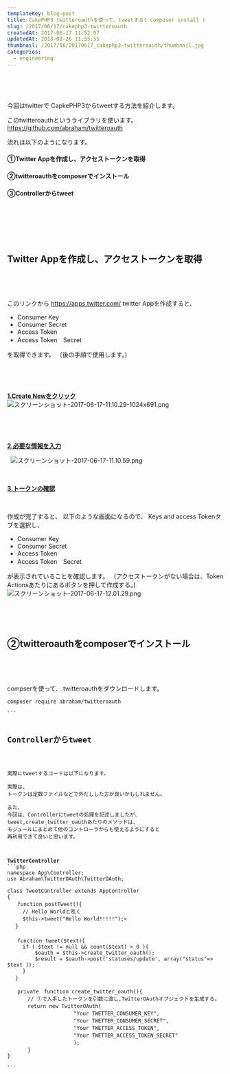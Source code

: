 ```yaml
---
templateKey: blog-post
title: CakePHP3 twitteroauthを使って、tweetする( composer install )
slug: /2017/06/17/cakephp3-twitteroauth
createdAt: 2017-06-17 11:52:07
updatedAt: 2018-08-26 11:55:55
thumbnail: /2017/06/20170617_cakephp3-twitteroauth/thumbnail.jpg
categories:
  - engineering
---
```


&nbsp;

&nbsp;

今回はtwitterで
CapkePHP3からtweetする方法を紹介します。

このtwitteroauthというライブラリを使います。
<a href="https://github.com/abraham/twitteroauth">https://github.com/abraham/twitteroauth</a>

流れは以下のようになります。
<h4></h4>
<h4></h4>
<h4>①Twitter Appを作成し、アクセストークンを取得</h4>
<h4>②twitteroauthをcomposerでインストール</h4>
<h4>③Controllerからtweet</h4>
&nbsp;

<div class="after-intro"></div>

&nbsp;

&nbsp;
<h2 class="chapter">Twitter Appを作成し、アクセストークンを取得</h2>
&nbsp;

&nbsp;

このリンクから
<a href="https://apps.twitter.com/">https://apps.twitter.com/</a>
twitter Appを作成すると、
<ul>
 	<li>Consumer Key</li>
 	<li>Consumer Secret</li>
 	<li>Access Token</li>
 	<li>Access Token　Secret</li>
</ul>
を取得できます。
（後の手順で使用します。)

&nbsp;

&nbsp;

<span style="text-decoration: underline;"><strong>1.Create Newをクリック</strong></span>
<img class="post-image" src="https://statics.ver-1-0.net/uploads/2017/06/20170617_cakephp3-twitteroauth/スクリーンショット-2017-06-17-11.10.29-1024x691.png" alt="スクリーンショット-2017-06-17-11.10.29-1024x691.png"/>

&nbsp;

&nbsp;

<span style="text-decoration: underline;"><strong>2.必要な情報を入力</strong></span>

&nbsp;
<img class="post-image" src="https://statics.ver-1-0.net/uploads/2017/06/20170617_cakephp3-twitteroauth/スクリーンショット-2017-06-17-11.10.59.png" alt="スクリーンショット-2017-06-17-11.10.59.png"/>

&nbsp;

<span style="text-decoration: underline;"><strong>3.トークンの確認</strong></span>

&nbsp;

作成が完了すると、
以下のような画面になるので、
Keys and access Tokenタブを選択し、
<ul>
 	<li>Consumer Key</li>
 	<li>Consumer Secret</li>
 	<li>Access Token</li>
 	<li>Access Token　Secret</li>
</ul>
が表示されていることを確認します。
（アクセストークンがない場合は、Token Actionsあたりにあるボタンを押して作成する。)
<img class="post-image" src="https://statics.ver-1-0.net/uploads/2017/06/20170617_cakephp3-twitteroauth/スクリーンショット-2017-06-17-12.01.29.png" alt="スクリーンショット-2017-06-17-12.01.29.png"/>

&nbsp;

&nbsp;
<h2 class="chapter">②twitteroauthをcomposerでインストール</h2>
&nbsp;

&nbsp;

compserを使って、
twitteroauthをダウンロードします。
<pre><code class="bash">composer require abraham/twitteroauth

```
&nbsp;
<h2 class="chapter">Controllerからtweet</h2>
&nbsp;

実際にtweetするコードは以下になります。

実際は、
トークンは定数ファイルなどで外だしした方が良いかもしれません。

また、
今回は、Controllerにtweetの処理を記述しましたが、
tweet,create_twitter_oauthあたりのメソッドは、
モジュールにまとめて他のコントローラからも使えるようにすると
再利用できて良いと思います。

&nbsp;

<strong>TwitterController</strong>
```php
namespace App\Controller;
use Abraham\TwitterOAuth\TwitterOAuth;

class TweetController extends AppController
{
　　function postTweet(){
　　　// Hello Worldと呟く
　　　$this->tweet("Hello World!!!!!");<
 　}
 　　
　　function tweet($text){
     if ( $text != null &amp;&amp; count($text) > 0 ){
         $oauth = $this->create_twitter_oauth();
         $result = $oauth->post('statuses/update', array("status"=> $text ));
     }
 　}

　　private　function create_twitter_oauth(){
　　　　// ①で入手したトークンを引数に渡し,TwitterOAuthオブジェクトを生成する。
　　　　return new TwitterOAuth(
　　　　　　　　　　　　　"Your TWETTER_CONSUMER_KEY",
　　　　　　　　　　　　　"Your TWETTER_CONSUMER_SECRET",
　　　　　　　　　　　　　"Your TWETTER_ACCESS_TOKEN",
　　　　　　　　　　　　　"Your TWETTER_ACCESS_TOKEN_SECRET"
　　　　　　　　　　　　　);
　　　　}
}

```

&nbsp;
